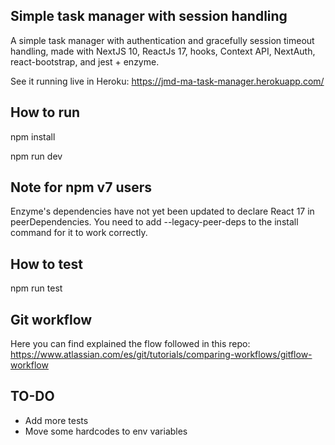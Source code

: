 ## Simple task manager with session handling

A simple task manager with authentication and gracefully session timeout handling, made with NextJS 10, ReactJs 17, hooks, Context API, NextAuth, react-bootstrap, and jest + enzyme.

See it running live in Heroku: https://jmd-ma-task-manager.herokuapp.com/
## How to run

npm install

npm run dev

## Note for npm v7 users
Enzyme's dependencies have not yet been updated to declare React 17 in peerDependencies. You need to add --legacy-peer-deps to the install command for it to work correctly.

## How to test

npm run test

## Git workflow

Here you can find explained the flow followed in this repo:
https://www.atlassian.com/es/git/tutorials/comparing-workflows/gitflow-workflow

## TO-DO

- Add more tests
- Move some hardcodes to env variables